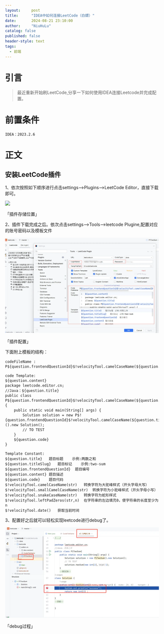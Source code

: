 ```yaml
---
layout:     post
title:      "IDEA中如何连接LeetCode（白嫖）"
date:       2024-08-21 23:10:00
author:     "NiuHuLu"
catalog: false
published: false
header-style: text
tags:
  - 前端
---
```


# 引言
>最近重新开始刷LeetCode,分享一下如何使用IDEA连接Leetcode并完成配置。

# 前置条件
    IDEA：2023.2.6

# 正文
## 安装LeetCode插件
1、依次按照如下顺序进行点击settings-->Plugins-->LeetCode Editor，直接下载即可。


![](https://niuhuluzhihao.github.io/picx-images-hosting/插件存储位置.58har0oyir.webp)

「插件存储位置」

2、插件下载完成之后。依次点击settings-->Tools-->leetcode Plugine,配置对应的账号密码以及模板文件

![](https://github.com/niuhuluzhihao/picx-images-hosting/raw/master/插件配置.2doml89jcz.webp)

「插件配置」

下面附上模板的结构：
```
codeFileName :
P${question.frontendQuestionId}$!velocityTool.camelCaseName(${question.titleSlug.trim()})
```


```
code Template:
${question.content}
package leetcode.editor.cn;
//Java：${question.title}
public class P${question.frontendQuestionId}$!velocityTool.camelCaseName(${question.titleSlug}){
    public static void main(String[] args) {
        Solution solution = new P$!{question.frontendQuestionId}$!velocityTool.camelCaseName(${question.titleSlug})().new Solution();
        // TO TEST
    }
    ${question.code}
}
```

```
Template Constant:
${question.title}	题目标题	示例:两数之和
${question.titleSlug}	题目标记	示例:two-sum
${question.frontendQuestionId}	题目编号
${question.content}	题目描述
${question.code}	题目代码
$!velocityTool.camelCaseName(str)	转换字符为大驼峰样式（开头字母大写）
$!velocityTool.smallCamelCaseName(str)	转换字符为小驼峰样式（开头字母小写）
$!velocityTool.snakeCaseName(str)	转换字符为蛇形样式
$!velocityTool.leftPadZeros(str,n)	在字符串的左边填充0，使字符串的长度至少为n
$!velocityTool.date()	获取当前时间
```

3、配置好之后就可以轻松实现leetcode进行debug了。

![](https://github.com/niuhuluzhihao/picx-images-hosting/raw/master/debug过程.45m1qmxks.webp)

「debug过程」
